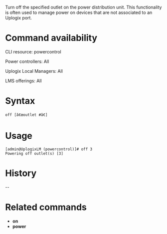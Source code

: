 <!-- 5.4 -->

Turn off the specified outlet on the power distribution unit.  This functionality is often used to manage power on devices that are not associated to an Uplogix port.

# Command availability 

CLI resource: powercontrol

Power controllers: All

Uplogix Local Managers: All

LMS offerings: All

# Syntax 

```
off [â€œoutlet #â€]
```

# Usage 

```
[admin@UplogixLM (powercontrol)]# off 3
Powering off outlet(s) [3]
```

# History 
--

# Related commands 

- **on**
- **power**
